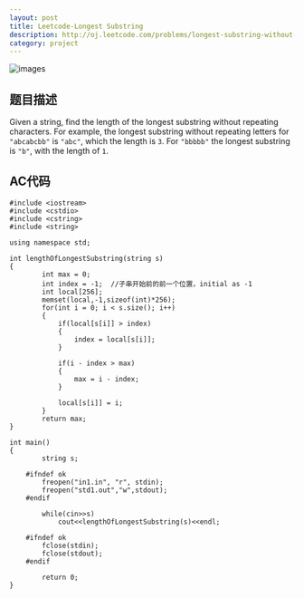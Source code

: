 ```yaml
---
layout: post
title: Leetcode-Longest Substring
description: http://oj.leetcode.com/problems/longest-substring-without-repeating-characters/
category: project
---
```

![images](http://media-cache-cd0.pinimg.com/736x/a9/fe/80/a9fe8055ad1f51763dfac85ed4241b64.jpg)
## 题目描述

Given a string, find the length of the longest substring without repeating characters. For example, the longest substring without repeating letters for `"abcabcbb"` is `"abc"`, which the length is `3`. For `"bbbbb"` the longest substring is `"b"`, with the length of `1`.

## AC代码

    #include <iostream>
    #include <cstdio>
    #include <cstring>
    #include <string>
    
    using namespace std;
    
    int lengthOfLongestSubstring(string s)
    {
        	int max = 0;
        	int index = -1;  //子串开始前的前一个位置，initial as -1
        	int local[256];
        	memset(local,-1,sizeof(int)*256);
        	for(int i = 0; i < s.size(); i++)
        	{
        		if(local[s[i]] > index)
        		{
        			index = local[s[i]];
        		}
        
        		if(i - index > max)
        		{
        			max = i - index;
        		}
        
        		local[s[i]] = i;
        	}
        	return max;
    }
    
    int main()
    {
        	string s;
        
        #ifndef ok
        	freopen("in1.in", "r", stdin);
        	freopen("std1.out","w",stdout);
        #endif
        
        	while(cin>>s)
        		cout<<lengthOfLongestSubstring(s)<<endl;
        
        #ifndef ok
        	fclose(stdin);
        	fclose(stdout);
        #endif
        
        	return 0;
    }
    